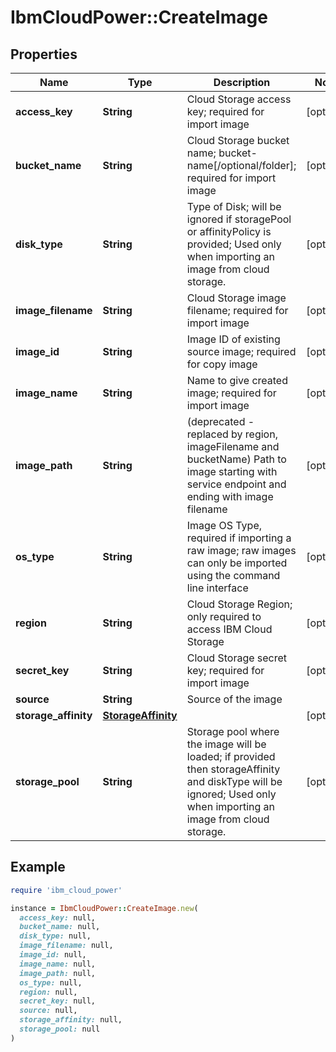# IbmCloudPower::CreateImage

## Properties

| Name | Type | Description | Notes |
| ---- | ---- | ----------- | ----- |
| **access_key** | **String** | Cloud Storage access key; required for import image | [optional] |
| **bucket_name** | **String** | Cloud Storage bucket name; bucket-name[/optional/folder]; required for import image | [optional] |
| **disk_type** | **String** | Type of Disk; will be ignored if storagePool or affinityPolicy is provided; Used only when importing an image from cloud storage. | [optional] |
| **image_filename** | **String** | Cloud Storage image filename; required for import image | [optional] |
| **image_id** | **String** | Image ID of existing source image; required for copy image | [optional] |
| **image_name** | **String** | Name to give created image; required for import image | [optional] |
| **image_path** | **String** | (deprecated - replaced by region, imageFilename and bucketName) Path to image starting with service endpoint and ending with image filename | [optional] |
| **os_type** | **String** | Image OS Type, required if importing a raw image; raw images can only be imported using the command line interface | [optional] |
| **region** | **String** | Cloud Storage Region; only required to access IBM Cloud Storage | [optional] |
| **secret_key** | **String** | Cloud Storage secret key; required for import image | [optional] |
| **source** | **String** | Source of the image |  |
| **storage_affinity** | [**StorageAffinity**](StorageAffinity.md) |  | [optional] |
| **storage_pool** | **String** | Storage pool where the image will be loaded; if provided then storageAffinity and diskType will be ignored; Used only when importing an image from cloud storage. | [optional] |

## Example

```ruby
require 'ibm_cloud_power'

instance = IbmCloudPower::CreateImage.new(
  access_key: null,
  bucket_name: null,
  disk_type: null,
  image_filename: null,
  image_id: null,
  image_name: null,
  image_path: null,
  os_type: null,
  region: null,
  secret_key: null,
  source: null,
  storage_affinity: null,
  storage_pool: null
)
```

